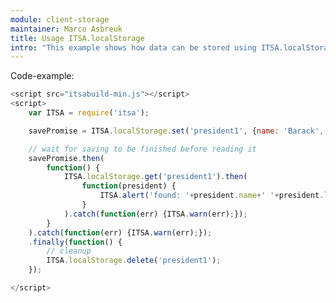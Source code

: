```yaml
---
module: client-storage
maintainer: Marco Asbreuk
title: Usage ITSA.localStorage
intro: "This example shows how data can be stored using ITSA.localStorage"
---
```


<p class="spaced">Code-example:</p>


```js
<script src="itsabuild-min.js"></script>
<script>
    var ITSA = require('itsa');

    savePromise = ITSA.localStorage.set('president1', {name: 'Barack', lastName: 'Obama', 'birth': 1961})

    // wait for saving to be finished before reading it
    savePromise.then(
        function() {
            ITSA.localStorage.get('president1').then(
                function(president) {
                    ITSA.alert('found: '+president.name+' '+president.lastName);
                }
            ).catch(function(err) {ITSA.warn(err);});
        }
    ).catch(function(err) {ITSA.warn(err);});
    .finally(function() {
        // cleanup
        ITSA.localStorage.delete('president1');
    });

</script>
```

<script src="../../dist/itsabuild-min.js"></script>
<script>
    var ITSA = require('itsa');

    savePromise = ITSA.localStorage.set('president1', {name: 'Barack', lastName: 'Obama', 'birth': 1961})

    // wait for saving to be finished before reading it
    savePromise.then(
        function() {
            ITSA.localStorage.get('president1').then(
                function(president) {
                    ITSA.alert('found: '+president.name+' '+president.lastName);
                }
            ).catch(function(err) {ITSA.warn(err);});
        }
    ).catch(function(err) {ITSA.warn(err);});
    .finally(function() {
        // cleanup
        ITSA.localStorage.delete('president1');
    });

</script>
